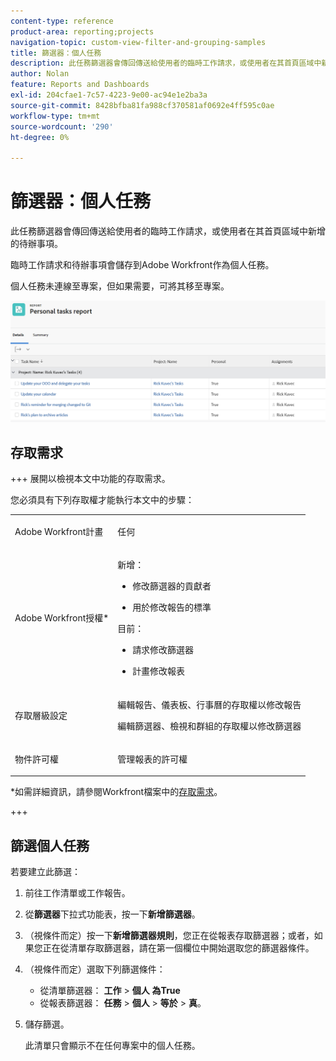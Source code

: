 ```yaml
---
content-type: reference
product-area: reporting;projects
navigation-topic: custom-view-filter-and-grouping-samples
title: 篩選器：個人任務
description: 此任務篩選器會傳回傳送給使用者的臨時工作請求，或使用者在其首頁區域中新增的待辦事項。 個人任務未連線至專案，但如果需要，可將其移至專案。
author: Nolan
feature: Reports and Dashboards
exl-id: 204cfae1-7c57-4223-9e00-ac94e1e2ba3a
source-git-commit: 8428bfba81fa988cf370581af0692e4ff595c0ae
workflow-type: tm+mt
source-wordcount: '290'
ht-degree: 0%

---
```


# 篩選器：個人任務

<!--Audited: 10/2024-->

此任務篩選器會傳回傳送給使用者的臨時工作請求，或使用者在其首頁區域中新增的待辦事項。

臨時工作請求和待辦事項會儲存到Adobe Workfront作為個人任務。

個人任務未連線至專案，但如果需要，可將其移至專案。

![](assets/personal-tasks-report.png)

## 存取需求

+++ 展開以檢視本文中功能的存取需求。

您必須具有下列存取權才能執行本文中的步驟：

<table style="table-layout:auto"> 
 <col> 
 <col> 
 <tbody> 
  <tr> 
   <td role="rowheader">Adobe Workfront計畫</td> 
   <td> <p>任何</p> </td> 
  </tr> 
  <tr> 
   <td role="rowheader">Adobe Workfront授權*</td> 
   <td> 
    <p>新增：</p>
   <ul><li><p>修改篩選器的貢獻者 </p></li>
   <li><p>用於修改報告的標準</p></li> </ul>

<p>目前：</p>
   <ul><li><p>請求修改篩選器 </p></li>
   <li><p>計畫修改報表</p></li> </ul></td> 
  </tr> 
  <tr> 
   <td role="rowheader">存取層級設定</td> 
   <td> <p>編輯報告、儀表板、行事曆的存取權以修改報告</p> <p>編輯篩選器、檢視和群組的存取權以修改篩選器</p> </td> 
  </tr> 
  <tr> 
   <td role="rowheader">物件許可權</td> 
   <td> <p>管理報表的許可權</p>  </td> 
  </tr> 
 </tbody> 
</table>

*如需詳細資訊，請參閱Workfront檔案中的[存取需求](/help/quicksilver/administration-and-setup/add-users/access-levels-and-object-permissions/access-level-requirements-in-documentation.md)。

+++

## 篩選個人任務

若要建立此篩選：

1. 前往工作清單或工作報告。
1. 從&#x200B;**篩選器**&#x200B;下拉式功能表，按一下&#x200B;**新增篩選器**。
1. （視條件而定）按一下&#x200B;**新增篩選器規則**，您正在從報表存取篩選器；或者，如果您正在從清單存取篩選器，請在第一個欄位中開始選取您的篩選器條件。
1. （視條件而定）選取下列篩選條件：

   * 從清單篩選器： **工作** > **個人** **為True**
   * 從報表篩選器： **任務** > **個人** > **等於** > **真**。
1. 儲存篩選。

   此清單只會顯示不在任何專案中的個人任務。
